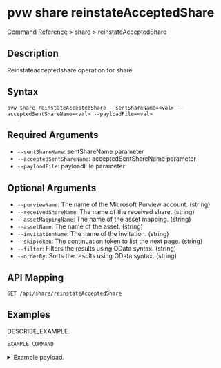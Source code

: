 # pvw share reinstateAcceptedShare
[Command Reference](../../../README.md#command-reference) > [share](./main.md) > reinstateAcceptedShare

## Description
Reinstateacceptedshare operation for share

## Syntax
```
pvw share reinstateAcceptedShare --sentShareName=<val> --acceptedSentShareName=<val> --payloadFile=<val>
```

## Required Arguments
- `--sentShareName`: sentShareName parameter
- `--acceptedSentShareName`: acceptedSentShareName parameter
- `--payloadFile`: payloadFile parameter

## Optional Arguments
- `--purviewName`: The name of the Microsoft Purview account. (string)
- `--receivedShareName`: The name of the received share. (string)
- `--assetMappingName`: The name of the asset mapping. (string)
- `--assetName`: The name of the asset. (string)
- `--invitationName`: The name of the invitation. (string)
- `--skipToken`: The continuation token to list the next page. (string)
- `--filter`: Filters the results using OData syntax. (string)
- `--orderBy`: Sorts the results using OData syntax. (string)

## API Mapping
 >  > []()
```
GET /api/share/reinstateAcceptedShare
```

## Examples
DESCRIBE_EXAMPLE.
```powershell
EXAMPLE_COMMAND
```
<details><summary>Example payload.</summary>
<p>

```json
PASTE_JSON_HERE
```
</p>
</details>